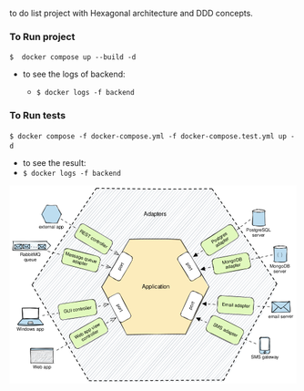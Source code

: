 to do list project with Hexagonal architecture and DDD concepts.

### To Run project

`$  docker compose up --build -d  `

- to see the logs of backend:

  - `$ docker logs -f backend`

### To Run tests

`$ docker compose -f docker-compose.yml -f docker-compose.test.yml up -d`

- to see the result:
- `$ docker logs -f backend`

![Alt text](./hexagonal-architecture-external-dependencies.png)
